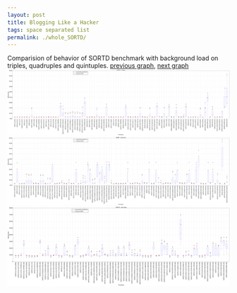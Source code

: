 ```yaml
---
layout: post
title: Blogging Like a Hacker
tags: space separated list
permalink: ./whole_SORTD/
---
```


Comparision of behavior of SORTD benchmark with background load on triples, quadruples and quintuples.
[previous graph](./whole_SMATRIX/), [next graph](./whole_ZB/)
<img src="./images/triple/SORTD_box.png" alt="graph figure"><img src="./images/quadruple/SORTD_box.png" alt="graph figure"><img src="./images/quintuple/SORTD_box.png" alt="graph figure">